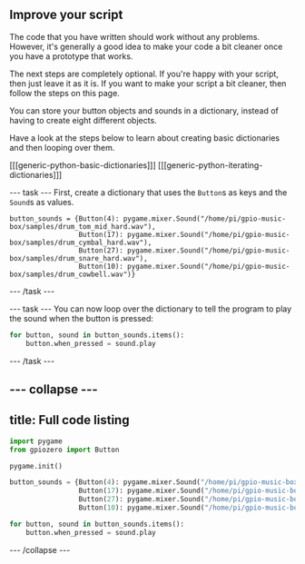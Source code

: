 ## Improve your script

The code that you have written should work without any problems. However, it's generally a good idea to make your code a bit cleaner once you have a prototype that works.

The next steps are completely optional. If you're happy with your script, then just leave it as it is. If you want to make your script a bit cleaner, then follow the steps on this page.

You can store your button objects and sounds in a dictionary, instead of having to create eight different objects.

Have a look at the steps below to learn about creating basic dictionaries and then looping over them.

[[[generic-python-basic-dictionaries]]]
[[[generic-python-iterating-dictionaries]]]

--- task ---
First, create a dictionary that uses the `Button`s as keys and the `Sound`s as values.

```python3
button_sounds = {Button(4): pygame.mixer.Sound("/home/pi/gpio-music-box/samples/drum_tom_mid_hard.wav"),
                 Button(17): pygame.mixer.Sound("/home/pi/gpio-music-box/samples/drum_cymbal_hard.wav"),
                 Button(27): pygame.mixer.Sound("/home/pi/gpio-music-box/samples/drum_snare_hard.wav"),
                 Button(10): pygame.mixer.Sound("/home/pi/gpio-music-box/samples/drum_cowbell.wav")}
```
--- /task ---

--- task ---
You can now loop over the dictionary to tell the program to play the sound when the button is pressed:
```python
for button, sound in button_sounds.items():
    button.when_pressed = sound.play
```
--- /task ---

--- collapse ---
---
title: Full code listing
---
```python
import pygame
from gpiozero import Button

pygame.init()

button_sounds = {Button(4): pygame.mixer.Sound("/home/pi/gpio-music-box/samples/drum_tom_mid_hard.wav"),
                 Button(17): pygame.mixer.Sound("/home/pi/gpio-music-box/samples/drum_cymbal_hard.wav"),
                 Button(27): pygame.mixer.Sound("/home/pi/gpio-music-box/samples/drum_snare_hard.wav"),
                 Button(10): pygame.mixer.Sound("/home/pi/gpio-music-box/samples/drum_cowbell.wav")}

for button, sound in button_sounds.items():
    button.when_pressed = sound.play
```
--- /collapse ---



